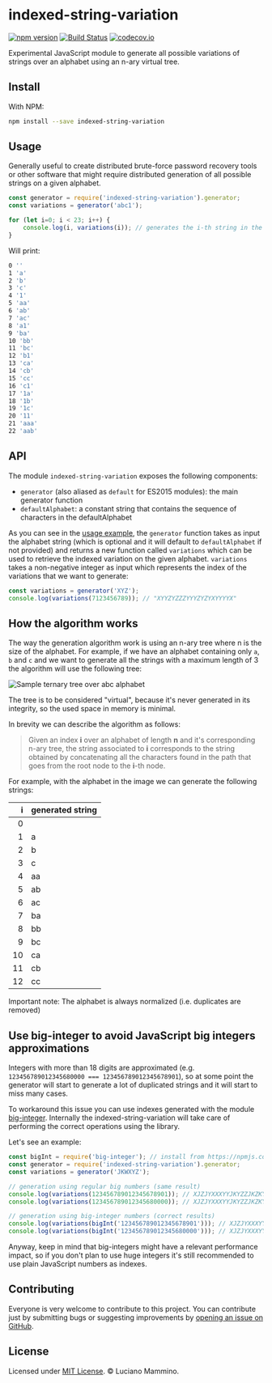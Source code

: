 # indexed-string-variation

[![npm version](https://badge.fury.io/js/indexed-string-variation.svg)](http://badge.fury.io/js/indexed-string-variation)
[![Build Status](https://travis-ci.org/lmammino/indexed-string-variation.svg?branch=master)](https://travis-ci.org/lmammino/indexed-string-variation)
[![codecov.io](https://codecov.io/gh/lmammino/indexed-string-variation/coverage.svg?branch=master)](https://codecov.io/gh/lmammino/indexed-string-variation)


Experimental JavaScript module to generate all possible variations of strings over an alphabet using an n-ary virtual tree.


## Install

With NPM:

```bash
npm install --save indexed-string-variation
```


## Usage

Generally useful to create distributed brute-force password recovery tools or
other software that might require distributed generation of all possible
strings on a given alphabet.

```javascript
const generator = require('indexed-string-variation').generator;
const variations = generator('abc1');

for (let i=0; i < 23; i++) {
    console.log(i, variations(i)); // generates the i-th string in the alphabet 'abc1'
}
```

Will print:

```bash
0 ''
1 'a'
2 'b'
3 'c'
4 '1'
5 'aa'
6 'ab'
7 'ac'
8 'a1'
9 'ba'
10 'bb'
11 'bc'
12 'b1'
13 'ca'
14 'cb'
15 'cc'
16 'c1'
17 '1a'
18 '1b'
19 '1c'
20 '11'
21 'aaa'
22 'aab'
```


## API

The module `indexed-string-variation` exposes the following components:
 
 * `generator` (also aliased as `default` for ES2015 modules): the 
  main generator function
 * `defaultAlphabet`: a constant string that contains the sequence of 
  characters in the defaultAlphabet

As you can see in the [usage example](#usage), the `generator` function takes as input the 
alphabet string (which is optional and it will default to `defaultAlphabet` if 
not provided) and returns a new function called `variations` which can be
used to retrieve the indexed variation on the given alphabet. `variations` takes
a non-negative integer as input which represents the index of the variations
that we want to generate:

```javascript
const variations = generator('XYZ');
console.log(variations(7123456789)); // "XYYZYZZZYYYZYZYXYYYYX"
```


## How the algorithm works

The way the generation algorithm work is using an n-ary tree where n is the size of the alphabet.
For example, if we have an alphabet containing only `a`, `b` and `c` and we want to generate all
the strings with a maximum length of 3 the algorithm will use the following tree:

![Sample ternary tree over abc alphabet](doc/sample_diagram.png)

The tree is to be considered "virtual", because it's never generated in its integrity, so the
used space in memory is minimal.

In brevity we can describe the algorithm as follows:

> Given an index **i** over an alphabet of length **n** and it's corresponding n-ary tree,
the string associated to **i** corresponds to the string obtained by 
concatenating all the characters found in the path that goes from the root node to the **i**-th node.

For example, with the alphabet in the image we can generate the following strings:

| i | generated string |
|---:|---|
|0||
|1|a|
|2|b|
|3|c|
|4|aa|
|5|ab|
|6|ac|
|7|ba|
|8|bb|
|9|bc|
|10|ca|
|11|cb|
|12|cc|


Important note: The alphabet is always normalized (i.e. duplicates are removed)


## Use big-integer to avoid JavaScript big integers approximations

Integers with more than 18 digits are approximated (e.g. `123456789012345680000 === 123456789012345678901`), so at some 
point the generator will start to generate a lot of duplicated strings and it will start to miss many cases.

To workaround this issue you can use indexes generated with the module [big-integer](https://www.npmjs.com/package/big-integer).
Internally the indexed-string-variation will take care of performing the correct
operations using the library.

Let's see an example:

```javascript
const bigInt = require('big-integer'); // install from https://npmjs.com/package/big-integer
const generator = require('indexed-string-variation').generator;
const variations = generator('JKWXYZ');

// generation using regular big numbers (same result)
console.log(variations(123456789012345678901)); // XJZJYXXXYYJKYZZJKZKYJWJJYW
console.log(variations(123456789012345680000)); // XJZJYXXXYYJKYZZJKZKYJWJJYW

// generation using big-integer numbers (correct results)
console.log(variations(bigInt('123456789012345678901'))); // XJZJYXXXYYJKYZZJKZKXZKJZZJ
console.log(variations(bigInt('123456789012345680000'))); // XJZJYXXXYYJKYZZJKZKXZWJJWK
```

Anyway, keep in mind that big-integers might have a relevant performance impact, 
so if you don't plan to use huge integers it's still recommended to use 
plain JavaScript numbers as indexes.


## Contributing

Everyone is very welcome to contribute to this project.
You can contribute just by submitting bugs or suggesting improvements by
[opening an issue on GitHub](https://github.com/lmammino/indexed-string-variation/issues).


## License

Licensed under [MIT License](LICENSE). © Luciano Mammino.
